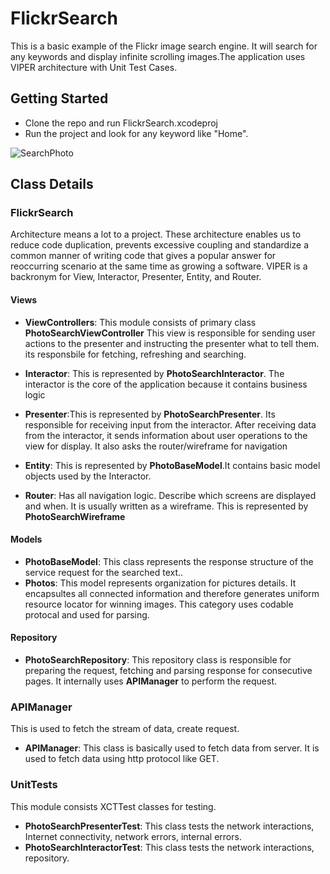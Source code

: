 # FlickrSearch
This is a basic example of the Flickr image search engine. It will search for any keywords and display infinite scrolling images.The application uses VIPER architecture with Unit Test Cases.


## Getting Started

- Clone the repo and run FlickrSearch.xcodeproj
- Run the project and look for any keyword like "Home".

![SearchPhoto](https://im4.ezgif.com/tmp/ezgif-4-70403d73de2f.gif)


## Class Details

### FlickrSearch
Architecture means a lot to a project. These architecture enables us to reduce code duplication, prevents excessive coupling and standardize a common manner of writing code that gives a popular answer for reoccurring scenario at the same time as growing a software. VIPER is a backronym for View, Interactor, Presenter, Entity, and Router.

#### Views
- **ViewControllers**: This module consists of primary class **PhotoSearchViewController** This view is responsible for sending user actions to the presenter and instructing the presenter what to tell them. its responsbile for fetching, refreshing and searching.

- **Interactor**: This is represented by **PhotoSearchInteractor**.  The interactor is the core of the application because it contains business logic
 
- **Presenter**:This is represented by **PhotoSearchPresenter**. Its responsible for receiving input from the interactor. After receiving data from the interactor, it sends information about user operations to the view for display. It also asks the router/wireframe for navigation

- **Entity**: This is represented by **PhotoBaseModel**.It contains basic model objects used by the Interactor.
  
- **Router**: Has all navigation logic. Describe which screens are displayed and when. It is usually written as a wireframe. This is represented by **PhotoSearchWireframe**


#### Models
- **PhotoBaseModel**: This class represents the response structure of the  service request for the searched text..
- **Photos**: This model represents organization for pictures details. It encapsultes all connected information and therefore generates uniform resource locator for winning images. This category uses codable protocal and used for parsing.

#### Repository
- **PhotoSearchRepository**: This repository class is responsible for preparing the request, fetching and parsing response for consecutive pages. It internally uses **APIManager** to perform the request. 


### APIManager

This is used to fetch the stream of data, create request.

- **APIManager**: This class is basically used to fetch data from server. It is used to fetch data using http protocol like GET. 


### UnitTests

This module consists XCTTest classes for testing. 
- **PhotoSearchPresenterTest**:  This class tests the network interactions, Internet connectivity, network errors, internal errors.
- **PhotoSearchInteractorTest**:  This class tests the network interactions, repository.
